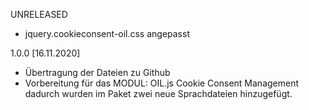 UNRELEASED

- jquery.cookieconsent-oil.css angepasst

1.0.0 [16.11.2020]

- Übertragung der Dateien zu Github
- Vorbereitung für das MODUL: OIL.js Cookie Consent Management
  dadurch wurden im Paket zwei neue Sprachdateien hinzugefügt.